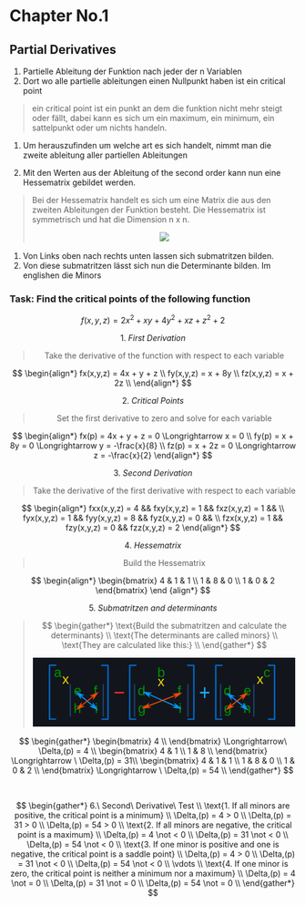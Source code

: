 # Chapter No.1

## Partial Derivatives

1. Partielle Ableitung der Funktion nach jeder der n Variablen
2. Dort wo alle partielle ableitungen einen Nullpunkt haben ist ein critical point

> ein critical point ist ein punkt an dem die funktion nicht mehr steigt oder fällt, dabei kann es sich um ein maximum, ein minimum, ein sattelpunkt oder um nichts handeln.

1. Um herauszufinden um welche art es sich handelt, nimmt man die zweite ableitung aller partiellen Ableitungen

2. Mit den Werten aus der Ableitung of the second order kann nun eine Hessematrix gebildet werden.

> Bei der Hessematrix handelt es sich um eine Matrix die aus den zweiten Ableitungen der Funktion besteht.
Die Hessematrix ist symmetrisch und hat die Dimension n x n.
><p align="center"><img src="https://wikimedia.org/api/rest_v1/media/math/render/svg/d2b255c49df2a6e084b9196ab71a68872a739ead"/></p>

1. Von Links oben nach rechts unten lassen sich submatritzen bilden.
2. Von diese submatritzen lässt sich nun die Determinante bilden. Im englishen die Minors

### Task: Find the critical points of the following function

$$ f(x,y,z) = 2x^2 + xy + 4y^2 + xz + z^2 +2 $$

$$ 1.\ First\ Derivation $$
> $$ \text{Take the derivative of the function with respect to each variable} $$

$$
   \begin{align*}
      fx(x,y,z) = 4x + y + z \\
      fy(x,y,z) = x + 8y \\
      fz(x,y,z) = x + 2z \\
   \end{align*}
$$

$$ 2.\ Critical\ Points $$
> $$ \text{Set the first derivative to zero and solve for each variable} $$

$$
   \begin{align*}
      fx(p) = 4x + y + z = 0 \Longrightarrow x = 0 \\
      fy(p) = x + 8y = 0  \Longrightarrow y = -\frac{x}{8} \\
      fz(p) = x + 2z = 0 \Longrightarrow z = -\frac{x}{2}
   \end{align*}
$$

$$ 3.\ Second\ Derivation$$
>$$ \text{Take the derivative of the first derivative with respect to each variable} $$

$$ \begin{align*}
fxx(x,y,z) = 4 && fxy(x,y,z) = 1 && fxz(x,y,z) = 1 && \\
fyx(x,y,z) = 1 && fyy(x,y,z) = 8 && fyz(x,y,z) = 0 && \\
fzx(x,y,z) = 1 && fzy(x,y,z) = 0 && fzz(x,y,z) = 2  
\end{align*} $$

$$ 4.\ Hessematrix $$
>$$ \text{Build the Hessematrix} $$

$$
\begin{align*}
   \begin{bmatrix}
      4 & 1 & 1 \\
      1 & 8 & 0 \\
      1 & 0 & 2
   \end{bmatrix}
\end {align*}
$$

$$ 5.\ Submatritzen\ and\ determinants$$

>$$
   \begin{gather*}
      \text{Build the submatritzen and calculate the determinants} \\
      \text{The determinants are called minors} \\
      \text{They are calculated like this:} \\
   \end{gather*}
 $$
><p align="center"><img src="./../../.images/determinants.png"/></p>

$$
   \begin{gather*}
      \begin{bmatrix}
      4 \\
      \end{bmatrix} \Longrightarrow\ \Delta,(p) = 4 \\
      \begin{bmatrix}
         4 & 1 \\
         1 & 8 \\
      \end{bmatrix} \Longrightarrow \ \Delta,(p) = 31\\
      \begin{bmatrix}
         4 & 1 & 1 \\
         1 & 8 & 0 \\
         1 & 0 & 2 \\
      \end{bmatrix} \Longrightarrow \ \Delta,(p) = 54 \\
   \end{gather*}
$$

<br>

$$ 
\begin{gather*}
6.\ Second\ Derivative\ Test \\
\text{1. If all minors are positive, the critical point is a minimum} \\
      \Delta,(p) = 4 > 0 \\
      \Delta,(p) = 31 > 0 \\
      \Delta,(p) = 54 > 0 \\
\text{2. If all minors are negative, the critical point is a maximum} \\
      \Delta,(p) = 4 \not < 0 \\
      \Delta,(p) = 31 \not < 0 \\
      \Delta,(p) = 54 \not < 0 \\
\text{3. If one minor is positive and one is negative, the critical point is a saddle point} \\
      \Delta,(p) = 4 > 0 \\
      \Delta,(p) = 31 \not < 0 \\
      \Delta,(p) = 54 \not < 0 \\
      \vdots \\
\text{4. If one minor is zero, the critical point is neither a minimum nor a maximum} \\
      \Delta,(p) = 4 \not = 0 \\
      \Delta,(p) = 31 \not = 0 \\
      \Delta,(p) = 54 \not = 0 \\
\end{gather*}
$$
